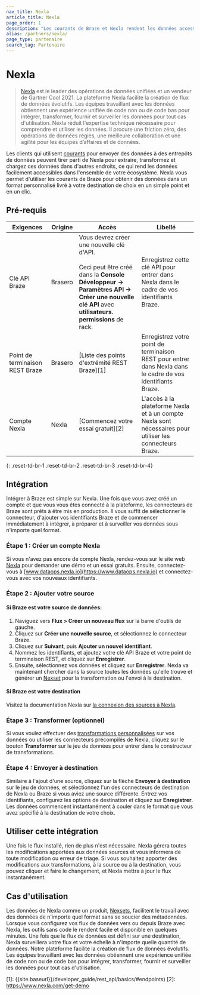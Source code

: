 ```yaml
---
nav_title: Nexla
article_title: Nexla
page_order: 1
description: "Les courants de Braze et Nexla rendent les données accessibles dans l'ensemble de votre écosystème à l'entrepôt de données de votre choix."
alias: /partners/nexla/
page_type: partenaire
search_tag: Partenaire
---
```


# Nexla

> [Nexla](https://www.nexla.com) est le leader des opérations de données unifiées et un vendeur de Gartner Cool 2021. La plateforme Nexla facilite la création de flux de données évolutifs. Les équipes travaillant avec les données obtiennent une expérience unifiée de code non ou de code bas pour intégrer, transformer, fournir et surveiller les données pour tout cas d'utilisation. Nexla réduit l'expertise technique nécessaire pour comprendre et utiliser les données. Il procure une friction zéro, des opérations de données régies, une meilleure collaboration et une agilité pour les équipes d’affaires et de données.

Les clients qui utilisent [courants]({{site.baseurl}}/user_guide/data_and_analytics/braze_currents/setting_up_currents/) pour envoyer des données à des entrepôts de données peuvent tirer parti de Nexla pour extraire, transformez et chargez ces données dans d'autres endroits, ce qui rend les données facilement accessibles dans l'ensemble de votre écosystème. Nexla vous permet d'utiliser les courants de Braze pour obtenir des données dans un format personnalisé livré à votre destination de choix en un simple point et en un clic.

## Pré-requis

| Exigences                       | Origine | Accès                                                                                                                                                                                                        | Libellé                                                                                                     |
| ------------------------------- | ------- | ------------------------------------------------------------------------------------------------------------------------------------------------------------------------------------------------------------ | ----------------------------------------------------------------------------------------------------------- |
| Clé API Braze                   | Brasero | Vous devrez créer une nouvelle clé d'API.<br><br>Ceci peut être créé dans la __Console Développeur -> Paramètres API -> Créer une nouvelle clé API__ avec __utilisateurs. permissions__ de rack. | Enregistrez cette clé API pour entrer dans Nexla dans le cadre de vos identifiants Braze.                   |
| Point de terminaison REST Braze | Brasero | [Liste des points d'extrémité REST Braze][1]                                                                                                                                                                 | Enregistrez votre point de terminaison REST pour entrer dans Nexla dans le cadre de vos identifiants Braze. |
| Compte Nexla                    | Nexla   | [Commencez votre essai gratuit][2]                                                                                                                                                                           | L'accès à la plateforme Nexla et à un compte Nexla sont nécessaires pour utiliser les connecteurs Braze.    |
{: .reset-td-br-1 .reset-td-br-2 .reset-td-br-3  .reset-td-br-4}

## Intégration

Intégrer à Braze est simple sur Nexla. Une fois que vous avez créé un compte et que vous vous êtes connecté à la plateforme, les connecteurs de Braze sont prêts à être mis en production. Il vous suffit de sélectionner le connecteur, d'ajouter vos identifiants Braze et de commencer immédiatement à intégrer, à préparer et à surveiller vos données sous n'importe quel format.

### Étape 1 : Créer un compte Nexla

Si vous n'avez pas encore de compte Nexla, rendez-vous sur le site web [Nexla](https://www.nexla.com) pour demander une démo et un essai gratuits. Ensuite, connectez-vous à [www.dataops.nexla.io](https://www.dataops.nexla.io) et connectez-vous avec vos nouveaux identifiants.

### Étape 2 : Ajouter votre source

#### Si Braze est votre source de données:
1. Naviguez vers __Flux > Créer un nouveau flux__ sur la barre d'outils de gauche.
2. Cliquez sur __Créer une nouvelle source__, et sélectionnez le connecteur Braze.
3. Cliquez sur __Suivant__, puis __Ajouter un nouvel identifiant__.
4. Nommez les identifiants, et ajoutez votre clé API Braze et votre point de terminaison REST, et cliquez sur __Enregistrer__.
5. Ensuite, sélectionnez vos données et cliquez sur __Enregistrer__. Nexla va maintenant chercher dans la source toutes les données qu'elle trouve et générer un [Nexset](https://nexla.zendesk.com/hc/en-us/articles/360052999674-Dataset-Information) pour la transformation ou l'envoi à la destination.

#### Si Braze est votre destination
Visitez la documentation Nexla sur [la connexion des sources à Nexla](https://nexla.zendesk.com/hc/en-us/sections/115001685927-Create-a-Data-Source).

### Étape 3 : Transformer (optionnel)

Si vous voulez effectuer des [transformations personnalisées](https://nexla.zendesk.com/hc/en-us/sections/115001686007-Transformations) sur vos données ou utiliser les connecteurs précompilés de Nexla, cliquez sur le bouton __Transformer__ sur le jeu de données pour entrer dans le constructeur de transformations.

### Étape 4 : Envoyer à destination

Similaire à l'ajout d'une source, cliquez sur la flèche __Envoyer à destination__ sur le jeu de données, et sélectionnez l'un des connecteurs de destination de Nexla ou Braze si vous aviez une source différente. Entrez vos identifiants, configurez les options de destination et cliquez sur __Enregistrer__. Les données commencent instantanément à couler dans le format que vous avez spécifié à la destination de votre choix.

## Utiliser cette intégration

Une fois le flux installé, rien de plus n'est nécessaire. Nexla gérera toutes les modifications apportées aux données sources et vous informera de toute modification ou erreur de triage. Si vous souhaitez apporter des modifications aux transformations, à la source ou à la destination, vous pouvez cliquer et faire le changement, et Nexla mettra à jour le flux instantanément.

## Cas d'utilisation

Les données de Nexla comme un produit, [Nexsets](https://nexla.zendesk.com/hc/en-us/articles/360052999674-Dataset-Information), facilitent le travail avec des données de n'importe quel format sans se soucier des métadonnées. Lorsque vous configurez vos flux de données vers ou depuis Braze avec Nexla, les outils sans code le rendent facile et disponible en quelques minutes. Une fois que le flux de données est défini sur une destination, Nexla surveillera votre flux et votre échelle à n'importe quelle quantité de données. Notre plateforme facilite la création de flux de données évolutifs. Les équipes travaillant avec les données obtiennent une expérience unifiée de code non ou de code bas pour intégrer, transformer, fournir et surveiller les données pour tout cas d'utilisation.

[1]: {{site.baseurl}}/developer_guide/rest_api/basics/#endpoints)
[2]: https://www.nexla.com/get-demo
